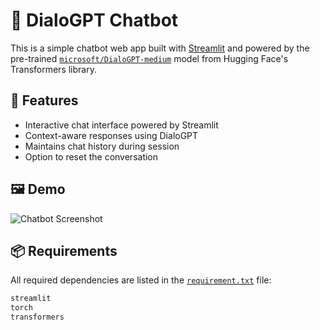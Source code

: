 # 💬 DialoGPT Chatbot

This is a simple chatbot web app built with [Streamlit](https://streamlit.io/) and powered by the pre-trained [`microsoft/DialoGPT-medium`](https://huggingface.co/microsoft/DialoGPT-medium) model from Hugging Face's Transformers library.

## 🚀 Features

- Interactive chat interface powered by Streamlit
- Context-aware responses using DialoGPT
- Maintains chat history during session
- Option to reset the conversation

## 🖼️ Demo

![Chatbot Screenshot](https://via.placeholder.com/800x400?text=Chat+UI+Screenshot)

## 📦 Requirements

All required dependencies are listed in the [`requirement.txt`](requirement.txt) file:

```txt
streamlit
torch
transformers
